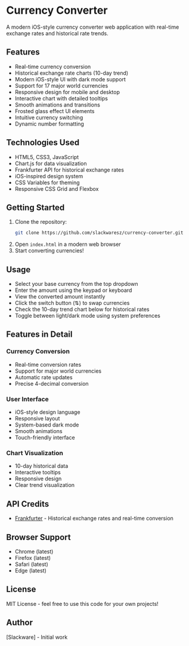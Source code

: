 # Currency Converter

A modern iOS-style currency converter web application with real-time exchange rates and historical rate trends.

## Features

- Real-time currency conversion
- Historical exchange rate charts (10-day trend)
- Modern iOS-style UI with dark mode support
- Support for 17 major world currencies
- Responsive design for mobile and desktop
- Interactive chart with detailed tooltips
- Smooth animations and transitions
- Frosted glass effect UI elements
- Intuitive currency switching
- Dynamic number formatting

## Technologies Used

- HTML5, CSS3, JavaScript
- Chart.js for data visualization
- Frankfurter API for historical exchange rates
- iOS-inspired design system
- CSS Variables for theming
- Responsive CSS Grid and Flexbox

## Getting Started

1. Clone the repository:
   ```bash
   git clone https://github.com/slackwaresz/currency-converter.git
   ```
2. Open `index.html` in a modern web browser
3. Start converting currencies!

## Usage

- Select your base currency from the top dropdown
- Enter the amount using the keypad or keyboard
- View the converted amount instantly
- Click the switch button (⇅) to swap currencies
- Check the 10-day trend chart below for historical rates
- Toggle between light/dark mode using system preferences

## Features in Detail

### Currency Conversion
- Real-time conversion rates
- Support for major world currencies
- Automatic rate updates
- Precise 4-decimal conversion

### User Interface
- iOS-style design language
- Responsive layout
- System-based dark mode
- Smooth animations
- Touch-friendly interface

### Chart Visualization
- 10-day historical data
- Interactive tooltips
- Responsive design
- Clear trend visualization

## API Credits

- [Frankfurter](https://www.frankfurter.app/) - Historical exchange rates and real-time conversion

## Browser Support

- Chrome (latest)
- Firefox (latest)
- Safari (latest)
- Edge (latest)

## License

MIT License - feel free to use this code for your own projects!

## Author

[Slackware] - Initial work
